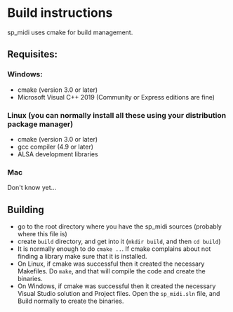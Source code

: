 # Build instructions
sp_midi uses cmake for build management.

## Requisites:
### Windows:
* cmake (version 3.0 or later)
* Microsoft Visual C++ 2019 (Community or Express editions are fine)

### Linux (you can normally install all these using your distribution package manager)
* cmake (version 3.0 or later)
* gcc compiler (4.9 or later)
* ALSA development libraries

### Mac
Don't know yet...


## Building
* go to the root directory where you have the sp_midi sources (probably where this file is)
* create `build` directory, and get into it (`mkdir build`, and then `cd build`)
* It is normally enough to do `cmake ..`. If cmake complains about not finding a library make sure that it is installed.
* On Linux, if cmake was successful then it created the necessary Makefiles. Do `make`, and that will compile the code and create the binaries.
* On Windows, if cmake was successful then it created the necessary Visual Studio solution and Project files. Open the `sp_midi.sln` file, and Build normally to create the binaries.


